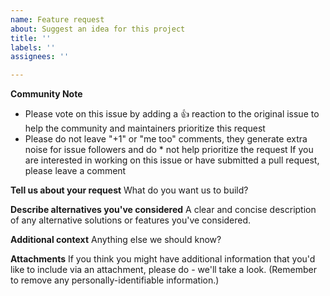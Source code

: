 ```yaml
---
name: Feature request
about: Suggest an idea for this project
title: ''
labels: ''
assignees: ''

---
```


**Community Note**
* Please vote on this issue by adding a 👍 reaction to the original issue to help the community and maintainers prioritize this request
* Please do not leave "+1" or "me too" comments, they generate extra noise for issue followers and do * not help prioritize the request
If you are interested in working on this issue or have submitted a pull request, please leave a comment

**Tell us about your request**
What do you want us to build?


**Describe alternatives you've considered**
A clear and concise description of any alternative solutions or features you've considered.

**Additional context**
Anything else we should know?

**Attachments**
If you think you might have additional information that you'd like to include via an attachment, please do - we'll take a look. (Remember to remove any personally-identifiable information.)
